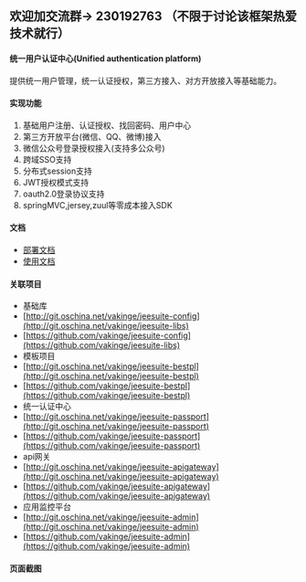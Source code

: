 ## 欢迎加交流群→ 230192763 （不限于讨论该框架热爱技术就行）

#### 统一用户认证中心(Unified authentication platform)
提供统一用户管理，统一认证授权，第三方接入、对方开放接入等基础能力。
#### 实现功能
   1. 基础用户注册、认证授权、找回密码、用户中心
   2. 第三方开放平台(微信、QQ、微博)接入
   3. 微信公众号登录授权接入(支持多公众号)
   4. 跨域SSO支持
   5. 分布式session支持
   6. JWT授权模式支持
   7. oauth2.0登录协议支持
   8. springMVC,jersey,zuul等零成本接入SDK
 
#### 文档
 - [部署文档](http://www.jeesuite.com/docs/quickstart/passport.html) 
 - [使用文档](http://www.jeesuite.com/docs/integration/passport.html) 

#### 关联项目
 - 基础库
  - [http://git.oschina.net/vakinge/jeesuite-config](http://git.oschina.net/vakinge/jeesuite-libs)
  - [https://github.com/vakinge/jeesuite-config](https://github.com/vakinge/jeesuite-libs)
 - 模板项目
  - [http://git.oschina.net/vakinge/jeesuite-bestpl](http://git.oschina.net/vakinge/jeesuite-bestpl)
  - [https://github.com/vakinge/jeesuite-bestpl](https://github.com/vakinge/jeesuite-bestpl)
 - 统一认证中心
  - [http://git.oschina.net/vakinge/jeesuite-passport](http://git.oschina.net/vakinge/jeesuite-passport)
  - [https://github.com/vakinge/jeesuite-passport](https://github.com/vakinge/jeesuite-passport)
 - api网关
  - [http://git.oschina.net/vakinge/jeesuite-apigateway](http://git.oschina.net/vakinge/jeesuite-apigateway)
  - [https://github.com/vakinge/jeesuite-apigateway](https://github.com/vakinge/jeesuite-apigateway)
 - 应用监控平台
  - [http://git.oschina.net/vakinge/jeesuite-admin](http://git.oschina.net/vakinge/jeesuite-admin)
  - [https://github.com/vakinge/jeesuite-admin](https://github.com/vakinge/jeesuite-admin)


#### 页面截图




